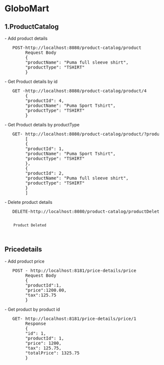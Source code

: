 # GloboMart

<h2><b>1.ProductCatalog</b></h2>

<p>- Add product details</p>
<pre>	POST-http://localhost:8080/product-catalog/product
		Request Body
		{
		"productName": "Puma full sleeve shirt",
		"productType": "TSHIRT"
		}
</pre>

<p>- Get Product details by id </p>
<pre>	GET -http://localhost:8080/product-catalog/product/4
		{
		"productId": 4,
		"productName": "Puma Sport Tshirt",
		"productType": "TSHIRT"
		}</pre>

<p>- Get Product details by productType</p>
<pre>   GET- http://localhost:8080/product-catalog/product/?product_type=TSHIRT
		[
		{
		"productId": 1,
		"productName": "Puma Sport Tshirt",
		"productType": "TSHIRT"
		},
		{
		"productId": 2,
		"productName": "Puma full sleeve shirt",
		"productType": "TSHIRT"
		}
		]
</pre>

<p>- Delete product details</p>
<pre>	DELETE-http://localhost:8080/product-catalog/productDelete/1
		
		Product Deleted
</pre>



<h2><b>Pricedetails</b></h2>
<p>- Add product price</p>
<pre>	POST - http://localhost:8181/price-details/price
		Request Body
		{
		"productId":1,
		"price":1200.00,
		"tax":125.75
		}
</pre>
<p>- Get product by product id</p>

<pre>	GET- http://localhost:8181/price-details/price/1
		Response
		{
		"id": 1,
		"productId": 1,
		"price": 1200,
		"tax": 125.75,
		"totalPrice": 1325.75
		}
		</pre>